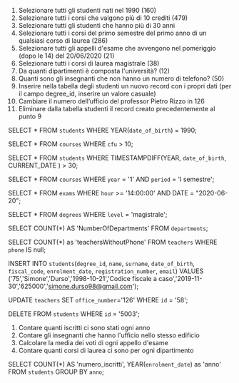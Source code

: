 1. Selezionare tutti gli studenti nati nel 1990 (160)
2. Selezionare tutti i corsi che valgono più di 10 crediti (479)
3. Selezionare tutti gli studenti che hanno più di 30 anni
4. Selezionare tutti i corsi del primo semestre del primo anno di un qualsiasi corso di
   laurea (286)
5. Selezionare tutti gli appelli d'esame che avvengono nel pomeriggio (dopo le 14) del
   20/06/2020 (21)
6. Selezionare tutti i corsi di laurea magistrale (38)
7. Da quanti dipartimenti è composta l'università? (12)
8. Quanti sono gli insegnanti che non hanno un numero di telefono? (50)
9. Inserire nella tabella degli studenti un nuovo record con i propri dati (per il campo
   degree_id, inserire un valore casuale)
10. Cambiare il numero dell’ufficio del professor Pietro Rizzo in 126
11. Eliminare dalla tabella studenti il record creato precedentemente al punto 9

<!-- PRIMA QUERY -->

SELECT \*
FROM `students`
WHERE YEAR(`date_of_birth`) = 1990;

<!-- SECONDA QUERY -->

SELECT \*
FROM `courses`
WHERE `cfu` > 10;

<!-- TERZA QUERY -->

SELECT \*
FROM `students`
WHERE TIMESTAMPDIFF(YEAR, `date_of_birth`, CURRENT_DATE ) > 30;

<!-- QUARTA QUERY -->

SELECT \*
FROM `courses`
WHERE `year` = '1' AND `period` = 'I semestre';

<!-- QUINTA QUERY -->

SELECT \*
FROM `exams`
WHERE `hour` >= '14:00:00' AND DATE = "2020-06-20";

<!-- SESTA QUERY -->

SELECT \*
FROM `degrees`
WHERE `level` = 'magistrale';

<!-- SETTIMA QUERY -->

SELECT COUNT(\*) AS 'NumberOfDepartments'
FROM `departments`;

<!-- OTTAVA QUERY -->

SELECT COUNT(\*) as 'teachersWithoutPhone'
FROM `teachers`
WHERE `phone` IS null;

<!-- NONA QUERY -->

INSERT INTO `students`(`degree_id`, `name`, `surname`, `date_of_birth`, `fiscal_code`, `enrolment_date`, `registration_number`, `email`) VALUES ('75','Simone','Durso','1998-10-21','Codice fiscale a caso','2019-11-30','625000','simone.durso98@gmail.com');

<!-- DECIMA QUERY -->

UPDATE `teachers` SET `office_number`='126'
WHERE `id` = '58';

<!-- UNDICESIMA QUERY -->

DELETE
FROM `students`
WHERE `id` = '5003';

<!-- QUERY CON GROUP BY -->

1. Contare quanti iscritti ci sono stati ogni anno
2. Contare gli insegnanti che hanno l'ufficio nello stesso edificio
3. Calcolare la media dei voti di ogni appello d'esame
4. Contare quanti corsi di laurea ci sono per ogni dipartimento

<!-- PRIMA QUERY CON GROUP BY -->

SELECT COUNT(\*) AS 'numero_iscritti', YEAR(`enrolment_date`) as 'anno'
FROM `students`
GROUP BY `anno`;
